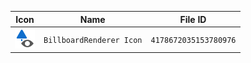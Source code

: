 | Icon | Name | File ID |
| ---  | ---  | ---     |
| ![](BillboardRenderer%20Icon.png) | `BillboardRenderer Icon` | `4178672035153780976` |
